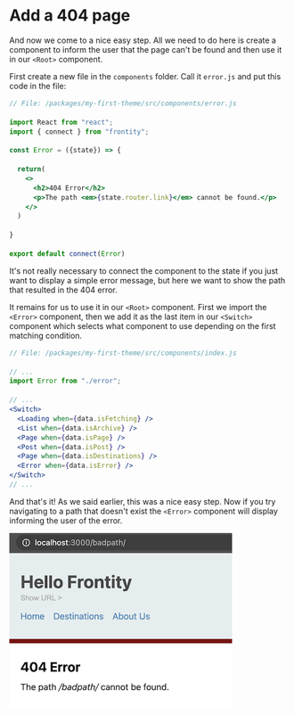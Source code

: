 # Add a 404 page

And now we come to a nice easy step. All we need to do here is create a component to inform the user that the page can't be found and then use it in our `<Root>` component.

First create a new file in the `components` folder. Call it `error.js` and put this code in the file:

```jsx
// File: /packages/my-first-theme/src/components/error.js

import React from "react";
import { connect } from "frontity";

const Error = ({state}) => {

  return(
    <>
      <h2>404 Error</h2>
      <p>The path <em>{state.router.link}</em> cannot be found.</p>
    </>
  )

}

export default connect(Error)
```

It's not really necessary to connect the component to the state if you just want to display a simple error message, but here we want to show the path that resulted in the 404 error.

It remains for us to use it in our `<Root>` component. First we import the `<Error>` component, then we add it as the last item in our `<Switch>` component which selects what component to use depending on the first matching condition.

```jsx
// File: /packages/my-first-theme/src/components/index.js

// ...
import Error from "./error";

// ...
<Switch>
  <Loading when={data.isFetching} />
  <List when={data.isArchive} />
  <Page when={data.isPage} />
  <Post when={data.isPost} />
  <Page when={data.isDestinations} />
  <Error when={data.isError} />
</Switch>
// ...
```

And that's it! As we said earlier, this was a nice easy step. Now if you try navigating to a path that doesn't exist the `<Error>` component will display informing the user of the error.

<p>
  <img alt="Frontity in the browser" src="../assets/part7img2.png" width="400">
</p>